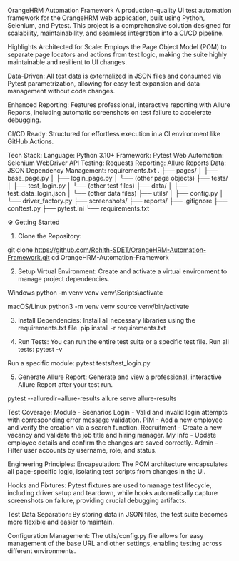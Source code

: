 OrangeHRM Automation Framework
A production-quality UI test automation framework for the OrangeHRM web application, built using Python, Selenium, and Pytest. This project is a comprehensive solution designed for scalability, maintainability, and seamless integration into a CI/CD pipeline.

Highlights
Architected for Scale: Employs the Page Object Model (POM) to separate page locators and actions from test logic, making the suite highly maintainable and resilient to UI changes.

Data-Driven: All test data is externalized in JSON files and consumed via Pytest parametrization, allowing for easy test expansion and data management without code changes.

Enhanced Reporting: Features professional, interactive reporting with Allure Reports, including automatic screenshots on test failure to accelerate debugging.

CI/CD Ready: Structured for effortless execution in a CI environment like GitHub Actions.

Tech Stack:
Language: Python 3.10+
Framework: Pytest
Web Automation: Selenium WebDriver
API Testing: Requests
Reporting: Allure Reports
Data: JSON
Dependency Management: requirements.txt
.
├── pages/
│   ├── base_page.py
│   ├── login_page.py
│   └── (other page objects)
├── tests/
│   ├── test_login.py
│   └── (other test files)
├── data/
│   ├── test_data_login.json
│   └── (other data files)
├── utils/
│   ├── config.py
│   └── driver_factory.py
├── screenshots/
├── reports/
├── .gitignore
├── conftest.py
├── pytest.ini
└── requirements.txt

⚙️ Getting Started
1. Clone the Repository:

git clone https://github.com/Rohith-SDET/OrangeHRM-Automation-Framework.git
cd OrangeHRM-Automation-Framework

2. Setup Virtual Environment:
Create and activate a virtual environment to manage project dependencies.

Windows
python -m venv venv
venv\Scripts\activate

macOS/Linux
python3 -m venv venv
source venv/bin/activate

3. Install Dependencies:
Install all necessary libraries using the requirements.txt file.
pip install -r requirements.txt

5. Run Tests:
You can run the entire test suite or a specific test file.
Run all tests:
pytest -v

Run a specific module:
pytest tests/test_login.py

5. Generate Allure Report:
Generate and view a professional, interactive Allure Report after your test run.

pytest --alluredir=allure-results
allure serve allure-results

Test Coverage:
Module	- Scenarios
Login	- Valid and invalid login attempts with corresponding error message validation.
PIM	- Add a new employee and verify the creation via a search function.
Recruitment	- Create a new vacancy and validate the job title and hiring manager.
My Info	- Update employee details and confirm the changes are saved correctly.
Admin	- Filter user accounts by username, role, and status.

Engineering Principles:
Encapsulation: The POM architecture encapsulates all page-specific logic, isolating test scripts from changes in the UI.

Hooks and Fixtures: Pytest fixtures are used to manage test lifecycle, including driver setup and teardown, while hooks automatically capture screenshots on failure, providing crucial debugging artifacts.

Test Data Separation: By storing data in JSON files, the test suite becomes more flexible and easier to maintain.

Configuration Management: The utils/config.py file allows for easy management of the base URL and other settings, enabling testing across different environments.
